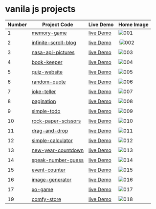 # vanila js projects
| Number | Project Code | Live Demo | Home Image |
|-----|---------|-----------|------------|
| 1   | [memory-game](https://github.com/fares-ahmedd/vanila-js-projects/tree/main/001-memory-game) | [live Demo](https://memory-game45.netlify.app/)   | ![001](https://github.com/fares-ahmedd/vanila-js-projects/assets/110955622/aab1fbb7-0e05-4fb4-9338-6a0db59e8483) |
|||||
| 2   | [infinite-scroll-blog](https://github.com/fares-ahmedd/vanila-js-projects/tree/main/002-infinite_scroll_blog) | [live Demo](https://infinity-scroll-using-observer.netlify.app/)   | !![002](https://github.com/fares-ahmedd/vanila-js-projects/assets/110955622/dc2a76c3-f41d-4bcd-8903-c9f9f9b92e61) |
|||||
| 3   | [nasa-api-pictures](https://github.com/fares-ahmedd/vanila-js-projects/tree/main/003-nasa-api-pictures) | [live Demo](https://nasa-image-generator.netlify.app/)   | ![003](https://github.com/fares-ahmedd/vanila-js-projects/assets/110955622/d7d10a09-427d-4744-b8b6-9fe5b8d3edb0) |
|||||
| 4   | [book-keeper](https://github.com/fares-ahmedd/vanila-js-projects/tree/main/004-book-keeper) | [live Demo](https://book-keeper45.netlify.app/)   | ![004](https://github.com/fares-ahmedd/vanila-js-projects/assets/110955622/44235946-c83b-45b9-a826-0363655ab23f) |
|||||
| 5   | [quiz-website](https://github.com/fares-ahmedd/vanila-js-projects/tree/main/005-quiz-website) | [live Demo](https://quiz-website45.netlify.app/)   | ![005](https://github.com/fares-ahmedd/vanila-js-projects/assets/110955622/ed84571c-883f-461a-b40a-3fb62c1be193) |
|||||
| 6   | [random-quote](https://github.com/fares-ahmedd/vanila-js-projects/tree/main/006-random-quote) | [live Demo](https://random-quote45.netlify.app/)   | ![006](https://github.com/fares-ahmedd/vanila-js-projects/assets/110955622/5fb70a19-7757-4835-9aeb-b437fbab481a) |
|||||
| 7   | [joke-teller](https://github.com/fares-ahmedd/vanila-js-projects/tree/main/007-joke-teller) | [live Demo](https://joke-teller45.netlify.app/)   | ![007](https://github.com/fares-ahmedd/vanila-js-projects/assets/110955622/de2ec721-4288-4c10-9089-fd343fa5bd79) |
|||||
| 8   | [pagination](https://github.com/fares-ahmedd/vanila-js-projects/tree/main/008-pagination) | [live Demo](https://pagination-page45.netlify.app/)   | ![008](https://github.com/fares-ahmedd/vanila-js-projects/assets/110955622/161c2be0-2595-43d3-afa0-1e52651246e5) |
|||||
| 9   | [simple-todo](https://github.com/fares-ahmedd/vanila-js-projects/tree/main/009-simple-todo) | [live Demo](https://simple-todo-website45.netlify.app/)   | ![009](https://github.com/fares-ahmedd/vanila-js-projects/assets/110955622/271221dd-1065-4a4a-941b-9871626710d5) |
|||||
| 10   | [rock-paper-scissors](https://github.com/fares-ahmedd/vanila-js-projects/tree/main/010-rock-paper-scissors) | [live Demo](https://rock-paper-scissors45.netlify.app/)   | ![010](https://github.com/fares-ahmedd/vanila-js-projects/assets/110955622/71b7eed6-265e-4b92-aec9-c329f25dbf48) |
|||||
| 11   | [drag-and-drop](https://github.com/fares-ahmedd/vanila-js-projects/tree/main/011-drag-and-drop) | [live Demo](https://drag-and-drop45.netlify.app/)   | ![011](https://github.com/fares-ahmedd/vanila-js-projects/assets/110955622/cc626079-63fd-40fb-a1bc-3ccdfde932cf)|
|||||
| 12   | [simple-calculator](https://github.com/fares-ahmedd/vanila-js-projects/tree/main/012-simple-calculator) | [live Demo](https://simple-calculator455.netlify.app/)   | ![012](https://github.com/fares-ahmedd/vanila-js-projects/assets/110955622/55325934-dabf-4623-bb95-37b6b6dfda3e)|
|||||
| 13   | [new-year-countdown](https://github.com/fares-ahmedd/vanila-js-projects/tree/main/013-new-year-countdown) | [live Demo](https://new-year45.netlify.app/)   | ![013](https://github.com/fares-ahmedd/vanila-js-projects/assets/110955622/fcb339a6-e55b-4121-84ce-02e56985caef)|
|||||
| 14   | [speak-number-guess](https://github.com/fares-ahmedd/vanila-js-projects/tree/main/014-speak-number-guess) | [live Demo](https://speak-number45.netlify.app/)   | ![014](https://github.com/fares-ahmedd/vanila-js-projects/assets/110955622/ce1c34d8-41ec-483a-86c2-feeb31733ae7) |
|||||
| 15   | [event-counter](https://github.com/fares-ahmedd/vanila-js-projects/tree/main/015-event-counter) | [live Demo](https://event-counter45.netlify.app/)   | ![015](https://github.com/fares-ahmedd/vanila-js-projects/assets/110955622/2716b308-e27a-4b3f-8e6f-46db790e8c83) |
|||||
| 16   | [image-generator](https://github.com/fares-ahmedd/vanila-js-projects/tree/main/016-image-generator) | [live Demo](https://image-ai-generator45.netlify.app/)   | ![016](https://github.com/fares-ahmedd/vanila-js-projects/assets/110955622/81ee53fe-c537-45bb-8853-8c2af6fe420d) |
|||||
| 17   | [xo-game](https://github.com/fares-ahmedd/vanila-js-projects/tree/main/017-xo-game) | [live Demo](https://tic-tac-game45.netlify.app/)   | ![017](https://github.com/fares-ahmedd/vanila-js-projects/assets/110955622/30498997-8a74-4ace-8c79-7878c70379e7) |
|||||
| 19   | [comfy-store](https://github.com/fares-ahmedd/vanila-js-projects/tree/main/018-comfy-store) | [live Demo](https://comfy-store-simple-shop-site.netlify.app/)   | ![018](https://github.com/fares-ahmedd/vanila-js-projects/assets/110955622/a16a90fd-b657-421b-b430-25f859e9d817) |

















